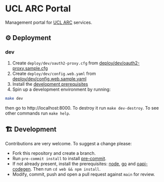 # UCL ARC Portal

Management portal for [UCL ARC](https://www.ucl.ac.uk/advanced-research-computing/)
services.

## ⚙️ Deployment

### dev

1. Create `deploy/dev/oauth2-proxy.cfg` from [deploy/dev/oauth2-proxy.sample.cfg](./deploy/dev/oauth2-proxy.sample.cfg)
1. Create `deploy/dev/config.web.yaml` from [deploy/dev/config.web.sample.yaml](./deploy/dev/config.web.sample.yaml)
1. Install the [development prerequisites](#dev-prerequisites)
1. Spin up a development environment by running:

```bash
make dev
```

then go to http://localhost:8000. To destroy it run `make dev-destroy`. To see other commands run `make help`.

## 🏗️ Development

Contributions are very welcome. To suggest a change please:

- Fork this repository and create a branch.
- Run `pre-commit install` to install [pre-commit](https://pre-commit.com/).
- If not already present, install the <a id='dev-prerequisites'>prerequisites</a>: [node](https://nodejs.org/en/download), [go](https://go.dev/doc/install) and [oapi-codegen](https://github.com/oapi-codegen/oapi-codegen). Then run `cd web && npm install`.
- Modify, commit, push and open a pull request against `main` for review.
